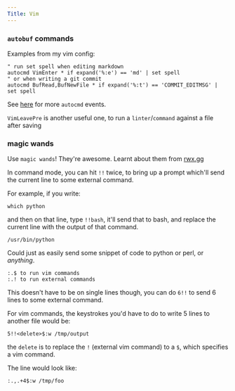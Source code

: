 ```yaml
---
Title: Vim 
---
```


### `autobuf` commands

Examples from my vim config:

```
" run set spell when editing markdown
autocmd VimEnter * if expand('%:e') == 'md' | set spell
" or when writing a git commit
autocmd BufRead,BufNewFile * if expand('%:t') == 'COMMIT_EDITMSG' | set spell
```

See [here](http://vimdoc.sourceforge.net/htmldoc/autocmd.html) for more `autocmd` events.

`VimLeavePre` is another useful one, to run a `linter`/`command` against a file after saving

### magic wands

Use `magic wands`! They're awesome. Learnt about them from [rwx.gg](https://rwx.gg)

In command mode, you can hit `!!` twice, to bring up a prompt which'll send the current line to some external command.

For example, if you write:

`which python`

and then on that line, type `!!bash`, it'll send that to bash, and replace the current line with the output of that command.

`/usr/bin/python`


Could just as easily send some snippet of code to python or perl, or *anything*.

```
:.$ to run vim commands
:.! to run external commands
```

This doesn't have to be on single lines though, you can do `6!!` to send 6 lines to some external command.

For vim commands, the keystrokes you'd have to do to write 5 lines to another file would be:

`5!!<delete>$:w /tmp/output`

the `delete` is to replace the `!` (external vim command) to a `$`, which specifies a vim command.

The line would look like:

`:.,.+4$:w /tmp/foo`


